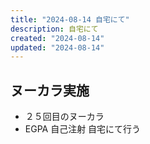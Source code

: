 ```yaml
---
title: "2024-08-14 自宅にて"
description: 自宅にて
created: "2024-08-14"
updated: "2024-08-14"
---
```


## ヌーカラ実施

- ２５回目のヌーカラ
- EGPA 自己注射 自宅にて行う
